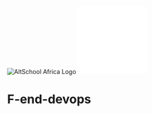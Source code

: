 <!-- ![AltSchool Africa Logo](https://github.com/tuyojr/altschool-opensource-names/blob/main/AltSchool.svg) -->
![AltSchool Africa Logo](./altschool.svg-light-mode-only)
![AltSchool Africa Logo](./AltSchool-dark.svg#gh-dark-mode-only)


# F-end-devops
